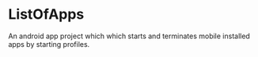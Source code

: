 # ListOfApps
An android app project which which starts and terminates mobile installed apps by starting profiles.
